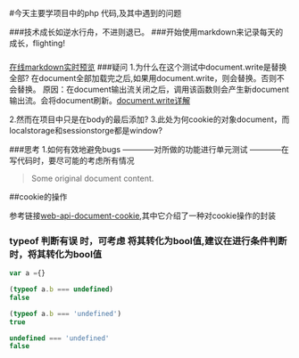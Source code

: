 #今天主要学项目中的php 代码,及其中遇到的问题

###技术成长如逆水行舟，不进则退已。
###开始使用markdown来记录每天的成长，flighting!
###
[在线markdown实时预览](http://weareoutman.github.io/markdoc/)
###疑问
1.为什么在这个测试中document.write是替换全部?
    在document全部加载完之后,如果用document.write，则会替换。否则不会替换。
    原因：在document输出流关闭之后，调用该函数则会产生新document输出流。会将document刷新。[document.write详解](http://javascript.info/tutorial/document-write)

2.然而在项目中只是在body的最后添加?
3.此处为何cookie的对象document，而localstorage和sessionstorge都是window?

###思考
1.如何有效地避免bugs
————对所做的功能进行单元测试
————在写代码时，要尽可能的考虑所有情况

><html>
><head>
><title>write example</title>
>
><script type="text/javascript">
>
>// function newContent()
>// {
>// alert("load new content");
>// document.open();
>// document.write("<h1>Out with the old - in with the new!</h1>");
>// document.close();
>// }
>
>function winNewContent (argument) {
>alert("load new content");
>window.open();
>document.write("<h1>Out with the old - in with the new!</h1>");
>// window.close();
>}
>
></script>
></head>
>
><body onload="winNewContent();">
><p>Some original document content.</p>
></body>
></html>

##cookie的操作

参考链接[web-api-document-cookie](https://developer.mozilla.org/en-US/docs/Web/API/Document/cookie),其中它介绍了一种对cookie操作的封装

### typeof 判断有误 时，可考虑 将其转化为bool值,建议在进行条件判断时，将其转化为bool值

```javascript
var a ={}

(typeof a.b === undefined)
false

(typeof a.b === 'undefined')
true

undefined === 'undefined'
false
```


